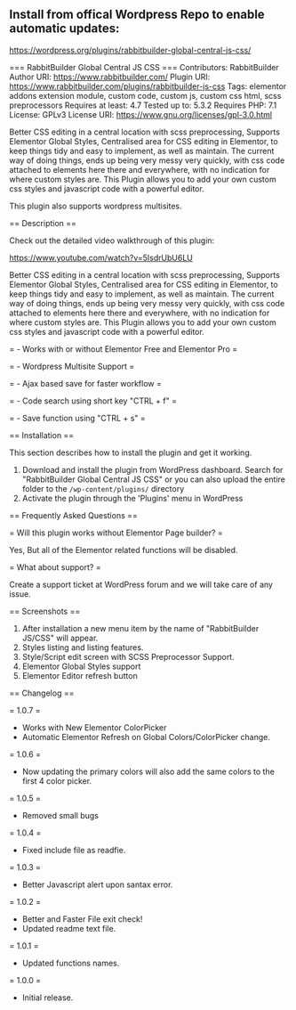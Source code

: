 ## Install from offical Wordpress Repo to enable automatic updates:

https://wordpress.org/plugins/rabbitbuilder-global-central-js-css/


=== RabbitBuilder Global Central JS CSS ===
Contributors: RabbitBuilder
Author URI: https://www.rabbitbuilder.com/
Plugin URI: https://www.rabbitbuilder.com/plugins/rabbitbuilder-js-css
Tags: elementor addons extension module, custom code, custom js, custom css html, scss preprocessors
Requires at least: 4.7
Tested up to: 5.3.2
Requires PHP: 7.1
License: GPLv3
License URI: https://www.gnu.org/licenses/gpl-3.0.html

Better CSS editing in a central location with scss preprocessing, Supports Elementor Global Styles, Centralised area for CSS editing in Elementor, to keep things tidy and easy to implement, as well as maintain. The current way of doing things, ends up being very messy very quickly, with css code attached to elements here there and everywhere, with no indication for where custom styles are. This Plugin allows you to add your own custom css styles and javascript code with a powerful editor.

This plugin also supports wordpress multisites.


== Description ==

Check out the detailed video walkthrough of this plugin:

https://www.youtube.com/watch?v=5IsdrUbU6LU


Better CSS editing in a central location with scss preprocessing, Supports Elementor Global Styles, Centralised area for CSS editing in Elementor, to keep things tidy and easy to implement, as well as maintain. The current way of doing things, ends up being very messy very quickly, with css code attached to elements here there and everywhere, with no indication for where custom styles are. This Plugin allows you to add your own custom css styles and javascript code with a powerful editor.

= - Works with or without Elementor Free and Elementor Pro =

= - Wordpress Multisite Support =

= - Ajax based save for faster workflow =

= - Code search using short key "CTRL + f" =

= - Save function using "CTRL + s" =


== Installation ==

This section describes how to install the plugin and get it working.
1. Download and install the plugin from WordPress dashboard. Search for "RabbitBuilder Global Central JS CSS" or you can also upload the entire folder to the `/wp-content/plugins/` directory
2. Activate the plugin through the 'Plugins' menu in WordPress



== Frequently Asked Questions ==

= Will this plugin works without Elementor Page builder? =

Yes, But all of the Elementor related functions will be disabled.

= What about support? =

Create a support ticket at WordPress forum and we will take care of any issue.



== Screenshots ==

1. After installation a new menu item by the name of "RabbitBuilder JS/CSS" will appear.
2. Styles listing and listing features.
3. Style/Script edit screen with SCSS Preprocessor Support.
4. Elementor Global Styles support
5. Elementor Editor refresh button


== Changelog ==

= 1.0.7 =
* Works with New Elementor ColorPicker
* Automatic Elementor Refresh on Global Colors/ColorPicker change.

= 1.0.6 =
* Now updating the primary colors will also add the same colors to the first 4 color picker.

= 1.0.5 =
* Removed small bugs

= 1.0.4 =
* Fixed include file as readfie.

= 1.0.3 =
* Better Javascript alert upon santax error.

= 1.0.2 =
* Better and Faster File exit check!
* Updated readme text file.

= 1.0.1 =
* Updated functions names.

= 1.0.0 =
* Initial release.